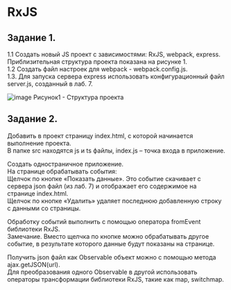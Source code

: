 # RxJS
## Задание 1.  
1.1 Создать новый JS проект с зависимостями: RxJS, webpack, express. Приблизительная структура проекта показана на рисунке 1.  
1.2 Создать файл настроек для webpack  -  webpack.config.js.  
1.3. Для запуска сервера express использовать конфигурационный файл server.js, созданный в лаб. 7.  

![image](https://github.com/tafoiji/RxJS/assets/126417382/f77a9941-2556-4cd6-86d7-75ef24b9cb31)
Рисунок1 - Структура проекта

## Задание 2.  
Добавить в проект страницу index.html, с которой начинается выполнение проекта.  
В папке src находятся js и ts файлы, index.js – точка входа в приложение.  

Создать одностраничное приложение.  
На странице обрабатывать события:  
Щелчок по кнопке «Показать данные». Это событие скачивает с сервера json файл (из лаб. 7) и отображает его содержимое на странице index.html.  
Щелчок по кнопке «Удалить» удаляет последнюю добавленную строку с данными со страницы.   

Обработку событий выполнить с помощью оператора fromEvent библиотеки RxJS.  
Замечание. Вместо щелчка по кнопке можно обрабатывать другое событие, в результате которого данные будут показаны на странице.  

Получить json файл как Observable объект можно с помощью метода ajax.getJSON(url).  
Для преобразования одного Observable в другой использовать операторы трансформации библиотеки RxJS, такие как map, switchmap.  
